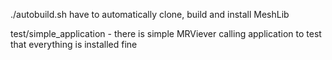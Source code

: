 ./autobuild.sh have to automatically clone, build and install MeshLib

test/simple_application - there is simple MRViever calling application to test that everything is installed fine
